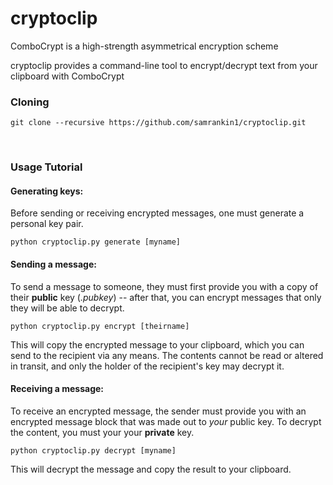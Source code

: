 # cryptoclip
ComboCrypt is a high-strength asymmetrical encryption scheme

cryptoclip provides a command-line tool to encrypt/decrypt text from your clipboard with ComboCrypt

### Cloning
```
git clone --recursive https://github.com/samrankin1/cryptoclip.git
```

&nbsp;
### Usage Tutorial

#### Generating keys:
Before sending or receiving encrypted messages, one must generate a personal key pair.
```
python cryptoclip.py generate [myname]
```

#### Sending a message:
To send a message to someone, they must first provide you with a copy of their **public** key (*.pubkey*) -- after that, you can encrypt messages that only they will be able to decrypt.
```
python cryptoclip.py encrypt [theirname]
```
This will copy the encrypted message to your clipboard, which you can send to the recipient via any means. The contents cannot be read or altered in transit, and only the holder of the recipient's key may decrypt it.

#### Receiving a message:
To receive an encrypted message, the sender must provide you with an encrypted message block that was made out to *your* public key. To decrypt the content, you must your your **private** key.
```
python cryptoclip.py decrypt [myname]
```
This will decrypt the message and copy the result to your clipboard.
